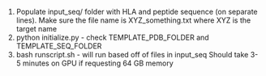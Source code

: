1) Populate input_seq/ folder with HLA and peptide sequence (on separate lines). Make sure the file name is XYZ_something.txt where XYZ is the target name
2) python initialize.py - check TEMPLATE_PDB_FOLDER and TEMPLATE_SEQ_FOLDER
3) bash runscript.sh - will run based off of files in input_seq
Should take 3-5 minutes on GPU if requesting 64 GB memory
